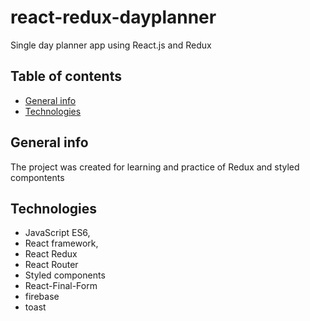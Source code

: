 # react-redux-dayplanner
Single day planner app using React.js and Redux

## Table of contents
* [General info](#general-info)
* [Technologies](#technologies)

## General info
The project was created for learning and practice of Redux and styled compontents


## Technologies
- JavaScript ES6,
- React framework,
- React Redux
- React Router
- Styled components 
- React-Final-Form
- firebase
- toast
